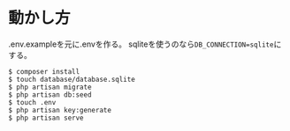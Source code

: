 # 動かし方


.env.exampleを元に.envを作る。
sqliteを使うのなら`DB_CONNECTION=sqlite`にする。


```
$ composer install
$ touch database/database.sqlite
$ php artisan migrate
$ php artisan db:seed
$ touch .env
$ php artisan key:generate
$ php artisan serve
```
